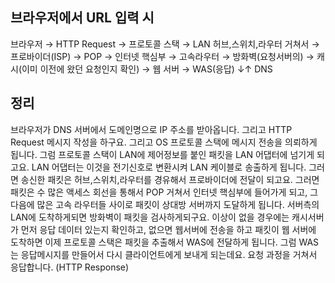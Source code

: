 ## 브라우저에서 URL 입력 시
브라우저 → HTTP Request → 프로토콜 스택 → LAN 허브,스위치,라우터 거쳐서 → 프로바이더(ISP) → POP → 인터넷 핵심부 → 고속라우터 → 방화벽(요청서버의) → 캐시(이미 이전에 왔던 요청인지    확인) → 웹 서버 → WAS(응답)
  ↓↑
  DNS
  
## 정리
브라우저가 DNS 서버에서 도메인명으로 IP 주소를 받아옵니다. 그리고 HTTP Request 메시지 작성을 하구요. 그리고 OS 프로토콜 스택에 메시지 전송을 의뢰하게 됩니다. 그럼 프로토콜 스택이 LAN에 제어정보를 붙인 패킷을 LAN 어댑터에 넘기게 되고요. LAN 어댑터는 이것을 전기신호로 변환시켜 LAN 케이블로 송출하게 됩니다. 그러면 송신한 패킷은 허브,스위치,라우터를 경유해서 프로바이더에 전달이 되고요. 그러면 패킷은 수 많은 액세스 회선을 통해서 POP 거쳐서 인터넷 핵심부에 들어가게 되고, 그 다음에 많은 고속 라우터들 사이로 패킷이 상대방 서버까지 도달하게 됩니다. 서버측의 LAN에 도착하게되면 방화벽이 패킷을 검사하게되구요. 이상이 없을 경우에는 캐시서버가 먼저 응답 데이터 있는지 확인하고, 없으면 웹서버에 전송을 하고 패킷이 웹 서버에 도착하면 이제 프로토콜 스택은 패킷을 추출해서 WAS에 전달하게 됩니다. 그럼 WAS는 응답메시지를 만들어서 다시 클라이언트에게 보내게 되는데요. 요청 과정을 거쳐서 응답합니다. (HTTP Response)
